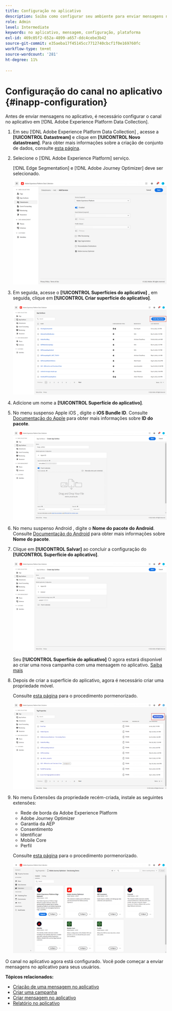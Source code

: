 ```yaml
---
title: Configuração no aplicativo
description: Saiba como configurar seu ambiente para enviar mensagens no aplicativo com o Journey Optimizer
role: Admin
level: Intermediate
keywords: no aplicativo, mensagem, configuração, plataforma
exl-id: 469c05f2-652a-4899-a657-ddc4cebe3b42
source-git-commit: e35aeba17f45145cc7712740cbcf1f0e169760fc
workflow-type: tm+mt
source-wordcount: '281'
ht-degree: 11%

---
```


# Configuração do canal no aplicativo {#inapp-configuration}

Antes de enviar mensagens no aplicativo, é necessário configurar o canal no aplicativo em [!DNL Adobe Experience Platform Data Collection].

1. Em seu [!DNL Adobe Experience Platform Data Collection] , acesse a **[!UICONTROL Datastream]** e clique em **[!UICONTROL Novo datastream]**. Para obter mais informações sobre a criação de conjunto de dados, consulte [esta página](https://aep-sdks.gitbook.io/docs/getting-started/configure-datastreams).

1. Selecione o [!DNL Adobe Experience Platform] serviço.

   [!DNL Edge Segmentation] e [!DNL Adobe Journey Optimizer] deve ser selecionado.

   ![](assets/inapp_config_6.png)

1. Em seguida, acesse o **[!UICONTROL Superfícies do aplicativo]** , em seguida, clique em **[!UICONTROL Criar superfície do aplicativo]**.

   ![](assets/inapp_config_1.png)

1. Adicione um nome a **[!UICONTROL Superfície do aplicativo]**.

1. No menu suspenso Apple iOS , digite o **iOS Bundle ID**. Consulte [Documentação do Apple](https://developer.apple.com/documentation/appstoreconnectapi/bundle_ids) para obter mais informações sobre **ID do pacote**.

   ![](assets/inapp_config_2.png)

1. No menu suspenso Android , digite o **Nome do pacote do Android**. Consulte [Documentação do Android](https://support.google.com/admob/answer/9972781?hl=en#:~:text=The%20package%20name%20of%20an,supported%20third%2Dparty%20Android%20stores) para obter mais informações sobre **Nome do pacote**.

1. Clique em **[!UICONTROL Salvar]** ao concluir a configuração do **[!UICONTROL Superfície do aplicativo]**.

   ![](assets/inapp_config_3.png)

   Seu **[!UICONTROL Superfície do aplicativo]** O agora estará disponível ao criar uma nova campanha com uma mensagem no aplicativo. [Saiba mais](create-in-app.md)

1. Depois de criar a superfície do aplicativo, agora é necessário criar uma propriedade móvel.

   Consulte [esta página](https://experienceleague.adobe.com/docs/experience-platform/tags/admin/companies-and-properties.html#for-mobile) para o procedimento pormenorizado.

   ![](assets/inapp_config_4.png)

1. No menu Extensões da propriedade recém-criada, instale as seguintes extensões:

   * Rede de borda da Adobe Experience Platform
   * Adobe Journey Optimizer
   * Garantia da AEP
   * Consentimento
   * Identificar
   * Mobile Core
   * Perfil

   Consulte [esta página](https://experienceleague.adobe.com/docs/experience-platform/tags/ui/extensions/overview.html?lang=en#add-a-new-extension) para o procedimento pormenorizado.

   ![](assets/inapp_config_5.png)

O canal no aplicativo agora está configurado. Você pode começar a enviar mensagens no aplicativo para seus usuários.

**Tópicos relacionados:**

* [Criação de uma mensagem no aplicativo](create-in-app.md)
* [Criar uma campanha](../campaigns/create-campaign.md)
* [Criar mensagem no aplicativo](design-in-app.md)
* [Relatório no aplicativo](../reports/campaign-global-report.md#inapp-report)
